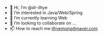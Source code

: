 - 👋 Hi, I’m @dr-ilhye
- 👀 I’m interested in Java/Web/Spring
- 🌱 I’m currently learning Web 
- 💞️ I’m looking to collaborate on ...
- 📫 How to reach me ilhyemong@naver.com

<!---
dr-ilhye/dr-ilhye is a ✨ special ✨ repository because its `README.md` (this file) appears on your GitHub profile.
You can click the Preview link to take a look at your changes.
--->
